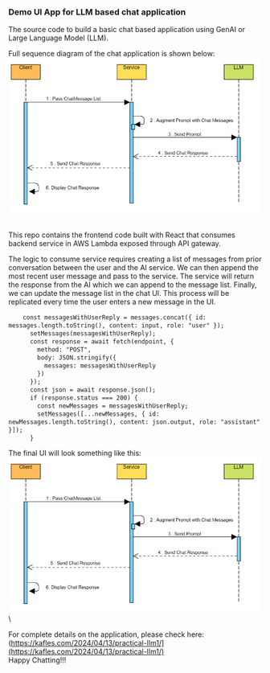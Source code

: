 ### Demo UI App for LLM based chat application
The source code to build a basic chat based application using GenAI or Large Language Model (LLM). 

Full sequence diagram of the chat application is shown below: 
![Chat App Sequence Diagram](chat-arch.PNG)

\
This repo contains the frontend code built with React that consumes backend service in AWS Lambda exposed through API gateway.

The logic to consume service requires creating a list of messages from prior conversation between the user and the AI service. We can then append the most recent user message and pass to the service. The service will return the response from the AI which we can append to the message list. Finally, we can update the message list in the chat UI. This process will be replicated every time the user enters a new message in the UI.

```
    const messagesWithUserReply = messages.concat({ id: messages.length.toString(), content: input, role: "user" });
      setMessages(messagesWithUserReply);
      const response = await fetch(endpoint, {
        method: "POST",
        body: JSON.stringify({
          messages: messagesWithUserReply
        })
      });
      const json = await response.json();
      if (response.status === 200) {
        const newMessages = messagesWithUserReply;
        setMessages([...newMessages, { id: newMessages.length.toString(), content: json.output, role: "assistant" }]);
      }
```

The final UI will look something like this:
![Chat App Sequence Diagram](chat-arch.PNG)
\

For complete details on the application, please check here: (https://kafles.com/2024/04/13/practical-llm1/](https://kafles.com/2024/04/13/practical-llm1/)
\
Happy Chatting!!!
